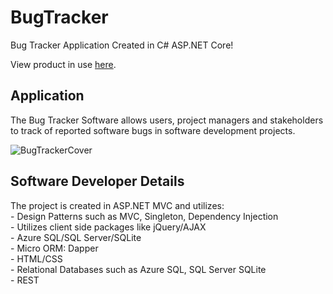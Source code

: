 # BugTracker
Bug Tracker Application Created in C# ASP.NET Core!

View product in use [here](https://bug-tracker.herokuapp.com/).

## Application
The Bug Tracker Software allows users, project managers and stakeholders to track of reported software bugs in software development projects.

![BugTrackerCover](https://github.com/Sunnigen/BugTrackerSyncFusion/blob/master/DesignDocuments/progress-02272022.gif)

## Software Developer Details
The project is created in ASP.NET MVC and utilizes:  
    - Design Patterns such as MVC, Singleton, Dependency Injection  
    - Utilizes client side packages like jQuery/AJAX  
    - Azure SQL/SQL Server/SQLite  
    - Micro ORM: Dapper  
    - HTML/CSS  
    - Relational Databases such as Azure SQL, SQL Server SQLite  
    - REST  
